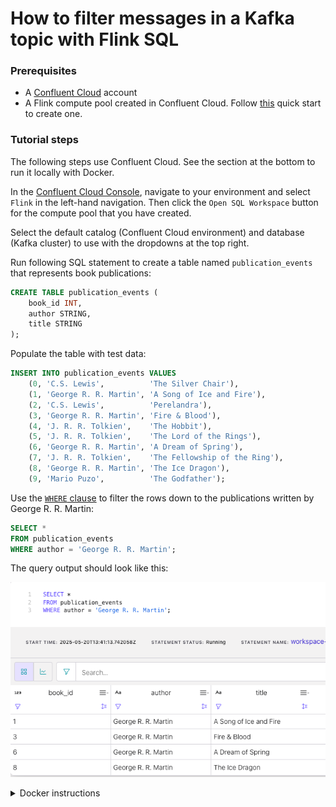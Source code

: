 <!-- title: How to filter messages in a Kafka topic with Flink SQL -->
<!-- description: In this tutorial, learn how to filter messages in a Kafka topic with Flink SQL, with step-by-step instructions and supporting code. -->

# How to filter messages in a Kafka topic with Flink SQL

### Prerequisites

* A [Confluent Cloud](https://confluent.cloud/signup) account
* A Flink compute pool created in Confluent Cloud. Follow [this](https://docs.confluent.io/cloud/current/flink/get-started/quick-start-cloud-console.html) quick start to create one.

### Tutorial steps

The following steps use Confluent Cloud. See the section at the bottom to run it locally with Docker.

In the [Confluent Cloud Console](https://confluent.cloud/), navigate to your environment and select `Flink` in the left-hand navigation. Then click the `Open SQL Workspace` button for the compute pool that you have created.

Select the default catalog (Confluent Cloud environment) and database (Kafka cluster) to use with the dropdowns at the top right.

Run following SQL statement to create a table named `publication_events` that represents book publications:

```sql
CREATE TABLE publication_events (
    book_id INT,
    author STRING,
    title STRING  
);
```

Populate the table with test data:

```sql
INSERT INTO publication_events VALUES
    (0, 'C.S. Lewis',          'The Silver Chair'),
    (1, 'George R. R. Martin', 'A Song of Ice and Fire'),
    (2, 'C.S. Lewis',          'Perelandra'),
    (3, 'George R. R. Martin', 'Fire & Blood'),
    (4, 'J. R. R. Tolkien',    'The Hobbit'),
    (5, 'J. R. R. Tolkien',    'The Lord of the Rings'),
    (6, 'George R. R. Martin', 'A Dream of Spring'),
    (7, 'J. R. R. Tolkien',    'The Fellowship of the Ring'),
    (8, 'George R. R. Martin', 'The Ice Dragon'),
    (9, 'Mario Puzo',          'The Godfather');
```

Use the [`WHERE` clause](https://docs.confluent.io/cloud/current/flink/reference/queries/select.html#where-clause) to filter the rows down to the publications written by George R. R. Martin:

```sql
SELECT *
FROM publication_events
WHERE author = 'George R. R. Martin';
```

The query output should look like this:

![Query output](https://raw.githubusercontent.com/confluentinc/tutorials/master/filtering/flinksql/img/query-output.png)


<details>
  <summary>Docker instructions</summary>

  ### Prerequisites

  * Docker running via [Docker Desktop](https://docs.docker.com/desktop/) or [Docker Engine](https://docs.docker.com/engine/install/)
  * [Docker Compose](https://docs.docker.com/compose/install/). Ensure that the command `docker compose version` succeeds.

  ### Run the commands

  Clone the `confluentinc/tutorials` GitHub repository (if you haven't already) and navigate to the `tutorials` directory:

  ```shell
  git clone git@github.com:confluentinc/tutorials.git
  cd tutorials
  ```

  Start Flink and Kafka:

  ```shell
  docker compose -f ./docker/docker-compose-flinksql.yml up -d
  ```

  Next, open the Flink SQL Client CLI:

  ```shell
  docker exec -it flink-sql-client sql-client.sh
  ```

  Run following SQL statement to create a table named `publication_events` that represents book publications:

  ```sql
  CREATE TABLE publication_events (
      book_id INT,
      author STRING,
      title STRING  
  ) WITH (
      'connector' = 'kafka',
      'topic' = 'publication_events',
      'properties.bootstrap.servers' = 'broker:9092',
      'scan.startup.mode' = 'earliest-offset',
      'key.format' = 'raw',
      'key.fields' = 'book_id',
      'value.format' = 'avro-confluent',
      'value.avro-confluent.url' = 'http://schema-registry:8081',
      'value.fields-include' = 'EXCEPT_KEY'
  );
  ```

  Populate the table with test data:

  ```sql
  INSERT INTO publication_events VALUES
      (0, 'C.S. Lewis',          'The Silver Chair'),
      (1, 'George R. R. Martin', 'A Song of Ice and Fire'),
      (2, 'C.S. Lewis',          'Perelandra'),
      (3, 'George R. R. Martin', 'Fire & Blood'),
      (4, 'J. R. R. Tolkien',    'The Hobbit'),
      (5, 'J. R. R. Tolkien',    'The Lord of the Rings'),
      (6, 'George R. R. Martin', 'A Dream of Spring'),
      (7, 'J. R. R. Tolkien',    'The Fellowship of the Ring'),
      (8, 'George R. R. Martin', 'The Ice Dragon'),
      (9, 'Mario Puzo',          'The Godfather');
  ```

  Use the [`WHERE` clause](https://docs.confluent.io/cloud/current/flink/reference/queries/select.html#where-clause) to filter the rows down to the publications written by George R. R. Martin:

  ```sql
  SELECT *
  FROM publication_events
  WHERE author = 'George R. R. Martin';
  ```

  The query output should look like this:

  ```plaintext
       book_id                         author                          title
             1            George R. R. Martin         A Song of Ice and Fire
             3            George R. R. Martin                   Fire & Blood
             6            George R. R. Martin              A Dream of Spring
             8            George R. R. Martin                 The Ice Dragon
  ```

  When you are finished, clean up the containers used for this tutorial by running:

  ```shell
  docker compose -f ./docker/docker-compose-flinksql.yml down
  ```

</details>

